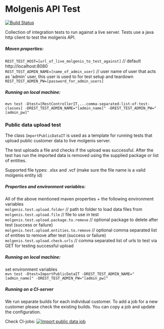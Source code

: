 # Molgenis API Test

[![Build Status](https://molgenis50.gcc.rug.nl/jenkins/buildStatus/icon?job=Nightly%20live%20API%20Tests)](http://www.molgenis.org/jenkins/job/Nightly%20live%20API%20Tests/)

Collection of integration tests to run against a live server. Tests use a java http client to test the molgenis API.

##### Maven properties:

`REST_TEST_HOST=[url_of_live_molgenis_to_test_against]` // default http://localhost:8080  
`REST_TEST_ADMIN_NAME=[name_of_admin_user]` // user name of user that acts as 'admin' user, this user is used to for test setup and teardown  
`REST_TEST_ADMIN_PW=[password_for_admin_users]`

##### Running on local machine:

`mvn test -Dtest=[RestControllerIT,...comma-separated-list-of-test-classes] -DREST_TEST_ADMIN_NAME="[admin_name]" -DREST_TEST_ADMIN_PW="[admin_pw]"` 


### Public data upload test

The class `ImportPublicDataIT` is used as a template for running tests that upload public customer data to live molgenis server. 

The test uploads a file and checks if the upload was successful. After the test has run the imported data is removed using the supplied 
package or list of entities. 

Supported file types: .xlsx and .vcf (make sure the file name is a valid molgenis entity id)

##### Properties and environment variables:

All of the above mentioned maven properties + the following environment variables  
`molgenis.test.upload.folder`  // path to folder to load data files from  
`molgenis.test.upload.file`  // file to use in test  
`molgenis.test.upload.package.to.remove`  // optional package to delete after test (success or failure)  
`molgenis.test.upload.entities.to.remove` // optional comma separated list of entities to remove after test  (success or failure) 
`molgenis.test.upload.check.urls`  // comma separated list of urls to test via GET for testing successful upload  

##### Running on local machine:

set environment variables   
`mvn test -Dtest=ImportPublicDataIT -DREST_TEST_ADMIN_NAME="[admin_name]" -DREST_TEST_ADMIN_PW="[admin_pw]"` 

##### Running on a CI-server

We run separate builds for each individual customer. To add a job for a new customer please check the existing builds. You can copy a job and update the configuration.

Check CI-jobs: [![Import public data job](https://molgenis50.gcc.rug.nl/jenkins/buildStatus/icon?job=Nightly%20live%20API%20Tests)]()
